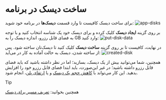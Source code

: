 # ساخت دیسک در برنامه
برای ساخت دیسک کافیست تا وارد قسمت **دیسک‌ها** در برنامه خود شوید:
![app-disks](https://files.liara.ir/liara/docs/app-disks.png)

بر روی گزینه **ایجاد دیسک** کلیک کرده و
برای دیسک خود یک شناسه انتخاب کنید و با توجه به فضای قابل رزرو، اندازه دیسک را به GB وارد کنید:
![put-disk-data](https://files.liara.ir/liara/docs/put-disk-data.png)

در نهایت، کافیست تا بر روی گزینه **ساخت دیسک** کلیک کنید تا دیسک‌تان ساخته شود. پس از ساخته شدن، دیسک به حالت آماده به کار در می‌آید:
![created-disk](https://files.liara.ir/liara/docs/created-disk.png)

همچنین، شما می‌توانید بیش از یک دیسک، بسازید؛ اما در نظر داشته باشید که باید فضای قابل رزرو داشته باشید؛ در غیر این‌صورت، باید ابتدا فضای قابل رزرو خود را افزایش بدهید. این کار می‌تواند با [کاهش حجم یک دیسک](./decrease-value.md) و یا [ارتقای پلن](../../details/plans/about.md)، انجام شود.

> [!TIP]
> همچنین بخوانید: [تعریف مسیر برای دیسک](./route.md)

